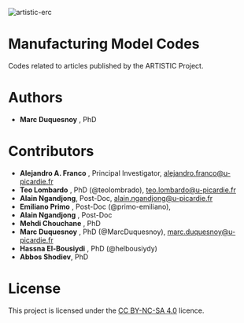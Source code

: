 ![artistic-erc](https://user-images.githubusercontent.com/50483699/86449612-b9113980-bd18-11ea-8ee0-ddd5cf7326a4.png)

Manufacturing Model Codes
========================================================
Codes related to articles published by the ARTISTIC Project.
 
 Authors
 ========================================================
  - **Marc Duquesnoy** , PhD
  
 Contributors
========================================================
  - **Alejandro A. Franco** , Principal Investigator, alejandro.franco@u-picardie.fr
  - **Teo Lombardo** , PhD (@teolombrado), teo.lombardo@u-picardie.fr
  - **Alain Ngandjong**, Post-Doc, alain.ngandjong@u-picardie.fr
  - **Emiliano Primo** , Post-Doc (@primo-emiliano), 
  - **Alain Ngandjong** , Post-Doc
  - **Mehdi Chouchane** , PhD
  - **Marc Duquesnoy** , PhD (@MarcDuquesnoy), marc.duquesnoy@u-picardie.fr
  - **Hassna El-Bousiydi** , PhD (@helbousiydy)
  - **Abbos Shodiev**, PhD
 
 License
========================================================

This project is licensed under the [CC BY-NC-SA 4.0](https://creativecommons.org/licenses/by-nc-sa/4.0/) licence.